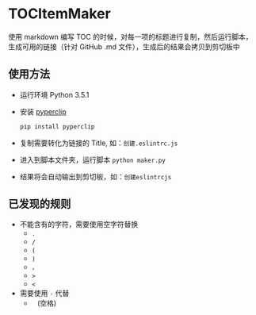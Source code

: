 # TOCItemMaker

使用 markdown 编写 TOC 的时候，对每一项的标题进行复制，然后运行脚本，生成可用的链接（针对 GitHub .md 文件），生成后的结果会拷贝到剪切板中

## 使用方法

- 运行环境 Python 3.5.1
- 安装 [pyperclip](https://github.com/asweigart/pyperclip)

    ```sh
    pip install pyperclip
    ```

- 复制需要转化为链接的 Title, 如：`创建.eslintrc.js`
- 进入到脚本文件夹，运行脚本 `python maker.py`
- 结果将会自动输出到剪切板，如：`创建eslintrcjs`

## 已发现的规则

- 不能含有的字符，需要使用空字符替换
    - `.`
    - `/`
    - `(`
    - `)`
    - `，`
    - `>`
    - `<`
- 需要使用 `-` 代替
    - ` ` (空格)


